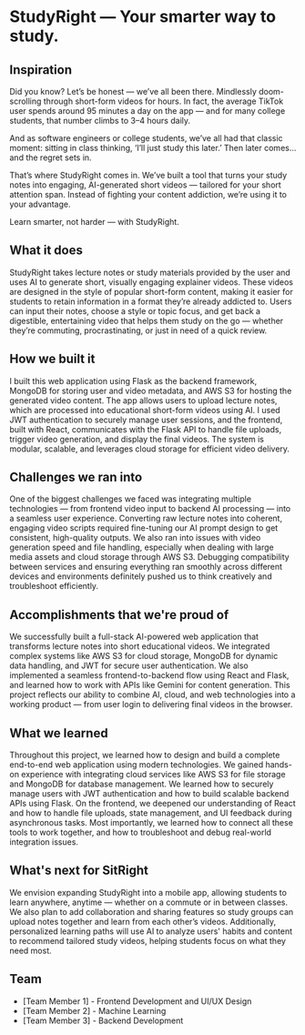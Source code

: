 # StudyRight — Your smarter way to study.

## Inspiration
Did you know?
Let’s be honest — we’ve all been there. Mindlessly doom-scrolling through short-form videos for hours. In fact, the average TikTok user spends around 95 minutes a day on the app — and for many college students, that number climbs to 3–4 hours daily.

And as software engineers or college students, we’ve all had that classic moment: sitting in class thinking, ‘I’ll just study this later.’ Then later comes… and the regret sets in.

That’s where StudyRight comes in. We’ve built a tool that turns your study notes into engaging, AI-generated short videos — tailored for your short attention span. Instead of fighting your content addiction, we’re using it to your advantage.

Learn smarter, not harder — with StudyRight.

## What it does
StudyRight takes lecture notes or study materials provided by the user and uses AI to generate short, visually engaging explainer videos. These videos are designed in the style of popular short-form content, making it easier for students to retain information in a format they’re already addicted to. Users can input their notes, choose a style or topic focus, and get back a digestible, entertaining video that helps them study on the go — whether they’re commuting, procrastinating, or just in need of a quick review.

## How we built it
I built this web application using Flask as the backend framework, MongoDB for storing user and video metadata, and AWS S3 for hosting the generated video content. The app allows users to upload lecture notes, which are processed into educational short-form videos using AI. I used JWT authentication to securely manage user sessions, and the frontend, built with React, communicates with the Flask API to handle file uploads, trigger video generation, and display the final videos. The system is modular, scalable, and leverages cloud storage for efficient video delivery.

## Challenges we ran into
One of the biggest challenges we faced was integrating multiple technologies — from frontend video input to backend AI processing — into a seamless user experience. Converting raw lecture notes into coherent, engaging video scripts required fine-tuning our AI prompt design to get consistent, high-quality outputs. We also ran into issues with video generation speed and file handling, especially when dealing with large media assets and cloud storage through AWS S3. Debugging compatibility between services and ensuring everything ran smoothly across different devices and environments definitely pushed us to think creatively and troubleshoot efficiently.

## Accomplishments that we're proud of
We successfully built a full-stack AI-powered web application that transforms lecture notes into short educational videos. We integrated complex systems like AWS S3 for cloud storage, MongoDB for dynamic data handling, and JWT for secure user authentication. We also implemented a seamless frontend-to-backend flow using React and Flask, and learned how to work with APIs like Gemini for content generation. This project reflects our ability to combine AI, cloud, and web technologies into a working product — from user login to delivering final videos in the browser.

## What we learned
Throughout this project, we learned how to design and build a complete end-to-end web application using modern technologies. We gained hands-on experience with integrating cloud services like AWS S3 for file storage and MongoDB for database management. We learned how to securely manage users with JWT authentication and how to build scalable backend APIs using Flask. On the frontend, we deepened our understanding of React and how to handle file uploads, state management, and UI feedback during asynchronous tasks. Most importantly, we learned how to connect all these tools to work together, and how to troubleshoot and debug real-world integration issues.

## What's next for SitRight
We envision expanding StudyRight into a mobile app, allowing students to learn anywhere, anytime — whether on a commute or in between classes. We also plan to add collaboration and sharing features so study groups can upload notes together and learn from each other’s videos. Additionally, personalized learning paths will use AI to analyze users' habits and content to recommend tailored study videos, helping students focus on what they need most.

## Team
- [Team Member 1] - Frontend Development and UI/UX Design
- [Team Member 2] - Machine Learning
- [Team Member 3] - Backend Development
